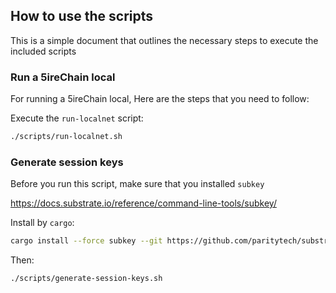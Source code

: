 ## How to use the scripts

This is a simple document that outlines the necessary steps to execute the included scripts


### Run a 5ireChain local 

For running a 5ireChain local, Here are the steps that you need to follow:

Execute the `run-localnet` script:
```sh
./scripts/run-localnet.sh
```

### Generate session keys

Before you run this script, make sure that you installed `subkey`

https://docs.substrate.io/reference/command-line-tools/subkey/

Install by `cargo`:

```bash
cargo install --force subkey --git https://github.com/paritytech/substrate --version 3.0.0 --locked
```

Then:

```sh
./scripts/generate-session-keys.sh
```